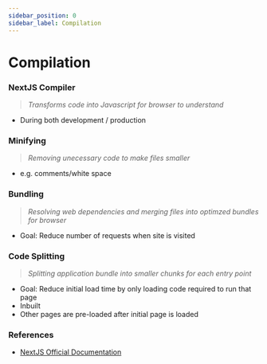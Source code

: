 ```yaml
---
sidebar_position: 0
sidebar_label: Compilation
---
```

# Compilation

### NextJS Compiler 
> *Transforms code into Javascript for browser to understand*
- During both development / production

### Minifying
> *Removing unecessary code to make files smaller* 
- e.g. comments/white space

### Bundling
> *Resolving web dependencies and merging files into optimzed bundles for browser*
- Goal: Reduce number of requests when site is visited

### Code Splitting
> *Splitting application bundle into smaller chunks for each entry point*
- Goal: Reduce initial load time by only loading code required to run that page
- Inbuilt
- Other pages are pre-loaded after initial page is loaded


### References
- [NextJS Official Documentation](https://nextjs.org/learn/foundations/how-nextjs-works)

